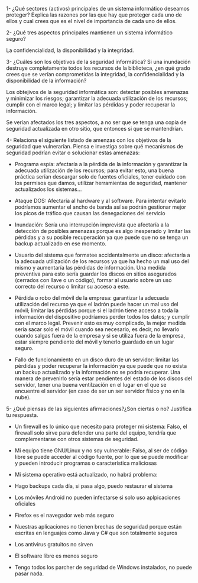 1- ¿Qué sectores (activos) principales de un sistema informático deseamos proteger? Explica las razones por las que hay que proteger cada uno de ellos y cual crees que es el nivel de importancia de cada uno de ellos.



2- ¿Qué tres aspectos principales mantienen un sistema informático seguro?

La confidencialidad, la disponibilidad y la integridad.

3- ¿Cuáles son los objetivos de la seguridad informática? Si una inundación destruye completamente todos los recursos de la biblioteca, ¿en qué grado crees que se verían comprometidas la integridad, la confidencialidad y la disponibilidad de la información?

Los obtejivos de la seguridad informática son: detectar posibles amenazas y minimizar los riesgos; garantizar la adecuada utilización de los recursos; cumplir con el marco legal; y limitar las pérdidas y poder recuperar la información.

Se verían afectados los tres aspectos, a no ser que se tenga una copia de seguridad actualizada en otro sitio, que entonces si que se mantendrían.

4- Relaciona el siguiente listado de amenzas con los objetivos de la seguridad que vulnerarían. Piensa e investiga sobre qué mecanismos de seguridad podrían evitar o solucionar estas amenazas:

- Programa espía: afectaría a la pérdida de la información y garantizar la adecuada utilización de los recursos; para evitar esto, una buena práctica serían descargar solo de fuentes oficiales, tener cuidado con los permisos que damos, utilizar herramientas de seguridad, mantener actualizados los sistemas...

- Ataque DOS: Afectaría al hardware y al software. Para intentar evitarlo podríamos aumentar el ancho de banda así se podrán gestionar mejor los picos de tráfico que causan las denegaciones del servicio

- Inundación: Sería una interrupción imprevista que afectaría a la detección de posibles amenazas porque es algo inesperado y limitar las pérdidas y a su posible recuperación ya que puede que no se tenga un backup actualizado en ese momento. 

- Usuario del sistema que formatee accidentalmente un disco: afectaría a la adecuada utilización de los recursos ya que ha hecho un mal uso del mismo y aumentaría las pérdidas de información. Una medida preventiva para esto sería guardar los discos en sitios asegurados (cerrados con llave o un código), formar al usuario sobre un uso correcto del recurso o limitar su acceso a este.

- Pérdida o robo del móvil de la empresa: garantizar la adecuada utilización del recurso ya que el ladrón puede hacer un mal uso del móvil; limitar las pérdidas porque si el ladrón tiene acceso a toda la información del dispositivo podríamos perder todos los datos; y cumplir con el marco legal. Prevenir esto es muy complicado, la mejor medida sería sacar solo el móvil cuando sea necesario, es decir, no llevarlo cuando salgas fuera de la empresa y si se utiliza fuera de la empresa, estar siempre pendiente del móvil y tenerlo guardado en un lugar seguro.

- Fallo de funcionamiento en un disco duro de un servidor: limitar las pérdidas y poder recuperar la información ya que puede que no exista un backup actualizado y la información no se podría recuperar. Una manera de prevenirlo sería estar pendientes del estado de los discos del servidor, tener una buena ventilzación en el lugar en el que se encuentre el servidor (en caso de ser un ser servidor físico y no en la nube).

5- ¿Qué piensas de las siguientes afirmaciones?¿Son ciertas o no? Justifica tu respuesta.

- Un firewall es lo único que necesito para proteger mi sistema: Falso, el firewall solo sirve para defender una parte del equipo, tendría que complementarse con otros sistemas de seguridad.

- Mi equipo tiene GNU/Linux y no soy vulnerable: Falso, al ser de código libre se puede acceder al código fuente, por lo que se puede modificar y pueden introducir programas o característica maliciosas

- Mi sistema operativo está actualizado, no habrá problema: 

- Hago backups cada día, si pasa algo, puedo restaurar el sistema

- Los móviles Android no pueden infectarse si solo uso aplpicaciones oficiales

- Firefox es el navegador web más seguro

- Nuestras aplicaciones no tienen brechas de seguridad porque están escritas en lenguajes como Java y C# que son totalmente seguros

- Los antivirus gratuitos no sirven

- El software libre es menos seguro

- Tengo todos los parcher de seguridad de Windows instalados, no puede pasar nada.